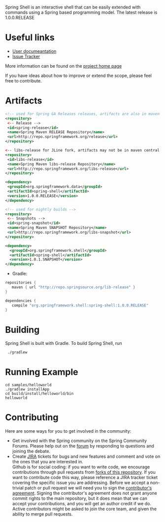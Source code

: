 Spring Shell is an interactive shell that can be easily extended with commands using a Spring based programming model.  The latest release is 1.0.0.RELEASE

# Useful links

* [User documeantation](http://static.springsource.org/spring-shell/docs/current/reference/)
* [Issue Tracker](https://jira.springsource.org/browse/SHL)

More information can be found on the [project home page](http://www.springsource.org/spring-shell)

If you have ideas about how to improve or extend the scope, please feel free to contribute.

# Artifacts

~~~~~ xml
<!-- used for Spring GA Releases releases, artifacts are also in maven central -->
<repository>
 <-- Release -->
 <id>spring-release</id>
 <name>Spring Maven RELEASE Repository</name>
 <url>http://repo.springframework.org/release</url>
</repository>

<-- libs-release for JLine fork, artifacts may not be in maven central -->
<repository>
 <id>libs-release</id>
 <name>Spring Maven libs-release Repository</name>
 <url>http://repo.springframework.org/libs-release</url>
</repository>

<dependency>
 <groupId>org.springframework.data</groupId>
 <artifactId>spring-shell</artifactId>
 <version>1.0.0.RELEASE</version>
</dependency> 

<!-- used for nightly builds -->
<repository>
 <-- Snapshots -->
 <id>spring-snapshot</id>
 <name>Spring Maven SNAPSHOT Repository</name>
 <url>http://repo.springframework.org/libs-snapshot</url>
</repository>

<dependency>
  <groupId>org.springframework.shell</groupId>
  <artifactId>spring-shell</artifactId>
  <version>1.0.1.SNAPSHOT</version>
</dependency> 

~~~~~

* Gradle: 

~~~~~ groovy
repositories {
   maven { url "http://repo.springsource.org/lib-release" }
}

dependencies {
   compile "org.springframework.shell:spring-shell:1.0.0.RELEASE"
}
~~~~~


# Building
Spring Shell is built with Gradle. To build Spring Shell, run

     ./gradlew 
     
# Running Example

    cd samples/helloworld
    ./gradlew installApp
    cd build/install/helloworld/bin
    helloworld
    
     
# Contributing

Here are some ways for you to get involved in the community:

* Get involved with the Spring community on the Spring Community Forums.  Please help out on the [forum](http://forum.springsource.org/forumdisplay.php?90-Shell) by responding to questions and joining the debate.
* Create [JIRA](https://jira.springframework.org/browse/SHL) tickets for bugs and new features and comment and vote on the ones that you are interested in.  
Github is for social coding: if you want to write code, we encourage contributions through pull requests from [forks of this repository](http://help.github.com/forking/). If you want to contribute code this way, please reference a JIRA tracker ticket covering the specific issue you are addressing. Before we accept a non-trivial patch or pull request we will need you to sign the [contributor's agreement](https://support.springsource.com/spring_committer_signup).  Signing the contributor's agreement does not grant anyone commit rights to the main repository, but it does mean that we can accept your contributions, and you will get an author credit if we do.  Active contributors might be asked to join the core team, and given the ability to merge pull requests.
